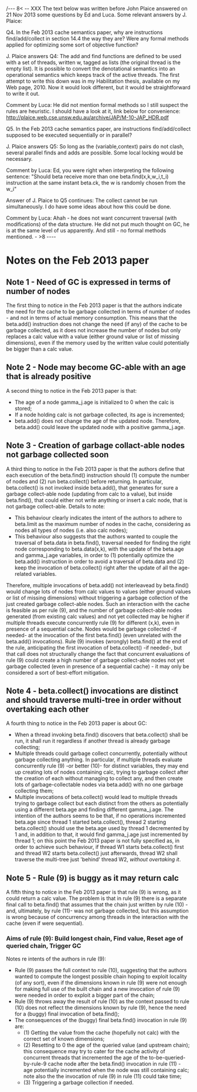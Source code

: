 /--- 8< --
XXX The text below was written before John Plaice answered on 21 Nov
2013 some questions by Ed and Luca. Some relevant answers by
J. Plaice:


Q4. In the Feb 2013 cache semantics paper, why are instructions
find/add/collect in section 14.4 the way they are? Were any formal
methods applied for optimizing some sort of objective function?

J. Plaice answers Q4:
  The add and find functions are defined to be used with a set of
  threads, written w, tagged as lists (the original thread is the
  empty list).  It is possible to convert the denotational semantics
  into an operational semantics which keeps track of the active
  threads. The first attempt to write this down was in my Habilitation
  thesis, available on my Web page, 2010.  Now it would look
  different, but it would be straightforward to write it out.

Comment by Luca:
  He did not mention formal methods so I still suspect the rules are
  heuristic. I should have a look at it, link below for convenience:
    http://plaice.web.cse.unsw.edu.au/archive/JAP/M-10-JAP_HDR.pdf


Q5. In the Feb 2013 cache semantics paper, are instructions
find/add/collect supposed to be executed sequentially or in parallel?

J. Plaice answers Q5:
  So long as the (variable,context) pairs do not clash, several
  parallel finds and adds are possible. Some local locking would be
  necessary.

Comment by Luca:
  Ed, you were right when interpreting the following sentence:
    "Should beta receive more than one beta.find(x,k,w_i,t_i)
    instruction at the same instant beta.ck, the w is randomly chosen
    from the w_i"

Answer of J. Plaice to Q5 continues:
  The collect cannot be run simultaneously. I do have some ideas about
  how this could be done.

Comment by Luca:
  Ahah - he does not want concurrent traversal (with modifications) of
  the data structure. He did not put much thought on GC, he is at the
  same level of us apparently. And still - no formal methods
  mentioned.
\- >8 ----


# Notes on the Feb 2013 paper

## Note 1 - Need of GC is expressed in terms of number of nodes

The first thing to notice in the Feb 2013 paper is that the authors indicate the need for the cache to be garbage collected in terms of number of nodes - and not in terms of actual memory consumption.
This means that the beta.add() instruction does not change the need (if any) of the cache to be garbage collected, as it does not increase the number of nodes but only replaces a calc<w> value with a value (either ground value or list of missing dimensions), even if the memory used by the written value could potentially be bigger than a calc<w> value.

## Note 2 - Node may become GC-able with an age that is already positive

A second thing to notice in the Feb 2013 paper is that:
* The age of a node gamma_j.age is initialized to 0 when the calc<w> is stored;
* If a node holding calc<w> is not garbage collected, its age is incremented;
* beta.add() does not change the age of the updated node.
Therefore, beta.add() could leave the updated node with a positive gamma_j.age.

## Note 3 - Creation of garbage collact-able nodes not garbage collected soon

A third thing to notice in the Feb 2013 paper is that the authors define that each execution of the beta.find() instruction should (1) compute the number of nodes and (2) run beta.collect() before returning.
In particular, beta.collect() is not invoked inside beta.add(), that generates for sure a garbage collect-able node (updating from calc<w> to a value), but inside beta.find(), that could either not write anything or insert a calc<w> node, that is not garbage collect-able. Details to note:
* This behaviour clearly indicates the intent of the authors to adhere to beta.limit as the maximum number of nodes in the cache, considering as nodes all types of nodes (i.e. also calc<w> nodes);
* This behaviour also suggests that the authors wanted to couple the traversal of beta.data in beta.find(), traversal needed for finding the right node corresponding to beta.data(x,k), with the update of the beta.age and gamma_j.age variables, in order to (1) potentially optimize the beta.add() instruction in order to avoid a traversal of beta.data and (2) keep the invocation of beta.collect() right after the update of all the age-related variables.

Therefore, multiple invocations of beta.add() not interleavead by beta.find() would change lots of nodes from calc<w> values to values (either ground values or list of missing dimensions) without triggering a garbage collection of the just created garbage collect-able nodes.
Such an interaction with the cache is feasible as per rule (9), and the number of garbage collect-able nodes generated (from existing calc<w> values) and not yet collected may be higher if multiple threads execute concurrently rule (9) for different (x,k), even in presence of a sequential cache.
Nodes would be garbage collected -if needed- at the invocation of the first beta.find() (even unrelated with the beta.add() invocations).
Rule (9) invokes (wrongly) beta.find() at the end of the rule, anticipating the first invocation of beta.collect() -if needed-, but that call does not structurally change the fact that concurrent evaluations of rule (9) could create a high number of garbage collect-able nodes not yet garbage collected (even in presence of a sequential cache) - it may only be considered a sort of best-effort mitigation.

## Note 4 - beta.collect() invocations are distinct and should traverse multi-tree in order without overtaking each other

A fourth thing to notice in the Feb 2013 paper is about GC:
* When a thread invoking beta.find() discovers that beta.collect() shall be run, it shall run it regardless if another thread is already garbage collecting;
* Multiple threads could garbage collect concurrently, potentially without garbage collecting anything. In particular, if multiple threads evaluate concurrently rule (9) -or better (10)- for distinct variables, they may end up creating lots of nodes containing calc<w>, trying to garbage collect after the creation of each without managing to collect any, and then create lots of garbage-collectable nodes via beta.add() with no one garbage collecting them;
* Multiple invocations of beta.collect() would lead to multiple threads trying to garbage collect but each distinct from the others as potentially using a different beta.age and finding different gamma_j.age. The intention of the authors seems to be that, if no operations incremented beta.age since thread 1 started beta.collect(), thread 2 starting beta.collect() should use the beta.age used by thread 1 decremented by 1 and, in addition to that, it would find gamma_j.age just incremented by thread 1; on this point the Feb 2013 paper is not fully specified as, in order to achieve such behaviour, if thread W1 starts beta.collect() first and thread W2 starts beta.collect() just afterwards, thread W2 shall traverse the multi-tree just 'behind' thread W2, *without overtaking it*.

## Note 5 - Rule (9) is buggy as it may return calc<w>

A fifth thing to notice in the Feb 2013 paper is that rule (9) is wrong, as it could return a calc<w> value.
The problem is that in rule (9) there is a separate final call to beta.find() that assumes that the chain just written by rule (10) -and, ultimately, by rule (11)- was not garbage collected, but this assumption is wrong because of concurrency among threads in the interaction with the cache (even if were sequential).

### Aims of rule (9): Build longest chain, Find value, Reset age of queried chain, Trigger GC

Notes re intents of the authors in rule (9):
* Rule (9) passes the full context to rule (10), suggesting that the authors wanted to compute the longest possible chain hoping to exploit locality (of any sort), even if the dimensions known in rule (9) were not enough for making full use of the built chain and a new invocation of rule (9) were needed in order to exploit a bigger part of the chain;
* Rule (9) throws away the result of rule (10) as the context passed to rule (10) does not reflect the dimensions known by rule (9), hence the need for a (buggy) final invocation of beta.find();
* The consequences of the (buggy) final beta.find() invocation in rule (9) are:
  * (1) Getting the value from the cache (hopefully not calc<w>) with the correct set of known dimensions;
  * (2) Resetting to 0 the age of the queried value (and upstream chain); this consequence may try to cater for the cache activity of concurrent threads that incremented the age of the to-be-queried-by-rule-9 cache node after the beta.find() invocation in rule (11) - age potentially incremented when the node was still containing calc<w>; note also the the invocation of rule (9) in rule (11) could take time;
  * (3) Triggering a garbage collection if needed.
